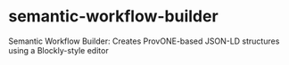 # semantic-workflow-builder
Semantic Workflow Builder: Creates ProvONE-based JSON-LD structures using a Blockly-style editor
